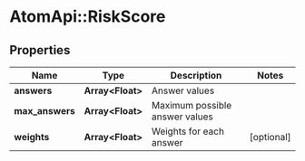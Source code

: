 # AtomApi::RiskScore

## Properties
Name | Type | Description | Notes
------------ | ------------- | ------------- | -------------
**answers** | **Array&lt;Float&gt;** | Answer values | 
**max_answers** | **Array&lt;Float&gt;** | Maximum possible answer values | 
**weights** | **Array&lt;Float&gt;** | Weights for each answer | [optional] 



